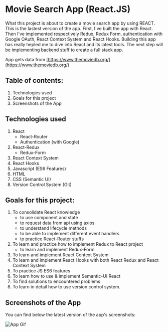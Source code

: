 # Movie Search App (React.JS)

What this project is about to create a movie search app by using REACT. This is the lastest version of the app.
First, I've built the app with React. Then I've implemented respectively Redux, Redux Form, authentication with Google OAuth, React Context System and React Hooks.
Building this app has really hepled me to dive into React and its latest tools.
The next step will be implementing backend stuff to create a full stack app.

App gets data from [https://www.themoviedb.org/](https://www.themoviedb.org/)

## Table of contents:

1. Technologies used
2. Goals for this project
3. Screenshots of the App

## Technologies used

1. React
   - React-Router
   - Authentication (with Google)
2. React-Redux
   - Redux-Form
3. React Context System
4. React Hooks
5. Javascript (ES6 Features)
6. HTML
7. CSS (Semantic UI)
8. Version Control System (Git)

## Goals for this project:

1. To consolidate React knowledge
   - to use component and state
   - to request data from api using axios
   - to understand lifecycle methods
   - to be able to implement different event handlers
   - to practice React-Router stuffs
2. To learn and practice how to implement Redux to React project
   - to learn and implement Redux-Form
3. To learn and implement React Context System
4. To learn and implement React Hooks with both React Redux and React Context System
5. To practice JS ES6 features
6. To learn how to use & implement Semantic-UI React
7. To find solutions to encountered problems
8. To learn in detail how to use version control system.

## Screenshots of the App

You can find below the latest version of the app's screenshots:

![App Gif](./src/images/movie-app-latest.gif)
